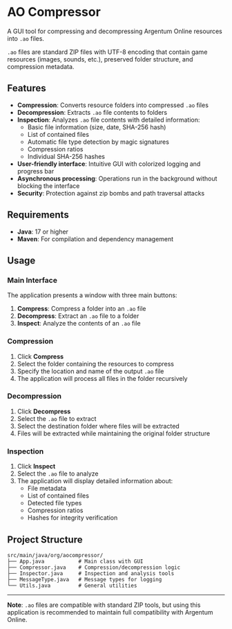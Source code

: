 # AO Compressor

A GUI tool for compressing and decompressing Argentum Online resources into `.ao` files.

`.ao` files are standard ZIP files with UTF-8 encoding that contain game resources (images, sounds, etc.), preserved
folder structure, and compression metadata.

## Features

- **Compression**: Converts resource folders into compressed `.ao` files
- **Decompression**: Extracts `.ao` file contents to folders
- **Inspection**: Analyzes `.ao` file contents with detailed information:
    - Basic file information (size, date, SHA-256 hash)
    - List of contained files
    - Automatic file type detection by magic signatures
    - Compression ratios
    - Individual SHA-256 hashes
- **User-friendly interface**: Intuitive GUI with colorized logging and progress bar
- **Asynchronous processing**: Operations run in the background without blocking the interface
- **Security**: Protection against zip bombs and path traversal attacks

## Requirements

- **Java**: 17 or higher
- **Maven**: For compilation and dependency management

## Usage

### Main Interface

The application presents a window with three main buttons:

1. **Compress**: Compress a folder into an `.ao` file
2. **Decompress**: Extract an `.ao` file to a folder
3. **Inspect**: Analyze the contents of an `.ao` file

### Compression

1. Click **Compress**
2. Select the folder containing the resources to compress
3. Specify the location and name of the output `.ao` file
4. The application will process all files in the folder recursively

### Decompression

1. Click **Decompress**
2. Select the `.ao` file to extract
3. Select the destination folder where files will be extracted
4. Files will be extracted while maintaining the original folder structure

### Inspection

1. Click **Inspect**
2. Select the `.ao` file to analyze
3. The application will display detailed information about:
    - File metadata
    - List of contained files
    - Detected file types
    - Compression ratios
    - Hashes for integrity verification

## Project Structure

```
src/main/java/org/aocompressor/
├── App.java           # Main class with GUI
├── Compressor.java    # Compression/decompression logic
├── Inspector.java     # Inspection and analysis tools
├── MessageType.java   # Message types for logging
└── Utils.java         # General utilities
```

---

**Note**: `.ao` files are compatible with standard ZIP tools, but using this application is recommended to maintain full
compatibility with Argentum Online.